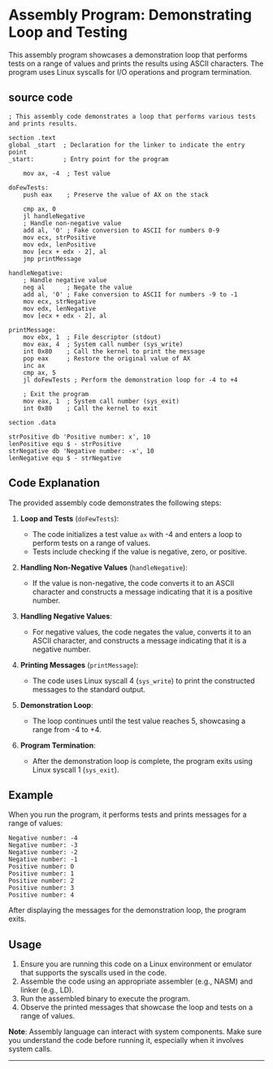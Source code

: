 # Assembly Program: Demonstrating Loop and Testing

This assembly program showcases a demonstration loop that performs tests on a range of values and prints the results using ASCII characters. The program uses Linux syscalls for I/O operations and program termination.

## source code

```assembly
; This assembly code demonstrates a loop that performs various tests and prints results.

section .text
global _start  ; Declaration for the linker to indicate the entry point
_start:        ; Entry point for the program

    mov ax, -4  ; Test value

doFewTests:
    push eax    ; Preserve the value of AX on the stack

    cmp ax, 0
    jl handleNegative
    ; Handle non-negative value
    add al, '0' ; Fake conversion to ASCII for numbers 0-9
    mov ecx, strPositive
    mov edx, lenPositive
    mov [ecx + edx - 2], al
    jmp printMessage

handleNegative:
    ; Handle negative value
    neg al      ; Negate the value
    add al, '0' ; Fake conversion to ASCII for numbers -9 to -1
    mov ecx, strNegative
    mov edx, lenNegative
    mov [ecx + edx - 2], al

printMessage:
    mov ebx, 1  ; File descriptor (stdout)
    mov eax, 4  ; System call number (sys_write)
    int 0x80    ; Call the kernel to print the message
    pop eax     ; Restore the original value of AX
    inc ax
    cmp ax, 5
    jl doFewTests ; Perform the demonstration loop for -4 to +4

    ; Exit the program
    mov eax, 1  ; System call number (sys_exit)
    int 0x80    ; Call the kernel to exit

section .data

strPositive db 'Positive number: x', 10
lenPositive equ $ - strPositive
strNegative db 'Negative number: -x', 10
lenNegative equ $ - strNegative
```

## Code Explanation

The provided assembly code demonstrates the following steps:

1. **Loop and Tests** (`doFewTests`):
   - The code initializes a test value `ax` with -4 and enters a loop to perform tests on a range of values.
   - Tests include checking if the value is negative, zero, or positive.

2. **Handling Non-Negative Values** (`handleNegative`):
   - If the value is non-negative, the code converts it to an ASCII character and constructs a message indicating that it is a positive number.

3. **Handling Negative Values**:
   - For negative values, the code negates the value, converts it to an ASCII character, and constructs a message indicating that it is a negative number.

4. **Printing Messages** (`printMessage`):
   - The code uses Linux syscall 4 (`sys_write`) to print the constructed messages to the standard output.

5. **Demonstration Loop**:
   - The loop continues until the test value reaches 5, showcasing a range from -4 to +4.

6. **Program Termination**:
   - After the demonstration loop is complete, the program exits using Linux syscall 1 (`sys_exit`).

## Example

When you run the program, it performs tests and prints messages for a range of values:

```
Negative number: -4
Negative number: -3
Negative number: -2
Negative number: -1
Positive number: 0
Positive number: 1
Positive number: 2
Positive number: 3
Positive number: 4
```

After displaying the messages for the demonstration loop, the program exits.

## Usage

1. Ensure you are running this code on a Linux environment or emulator that supports the syscalls used in the code.
2. Assemble the code using an appropriate assembler (e.g., NASM) and linker (e.g., LD).
3. Run the assembled binary to execute the program.
4. Observe the printed messages that showcase the loop and tests on a range of values.

**Note**: Assembly language can interact with system components. Make sure you understand the code before running it, especially when it involves system calls.

---